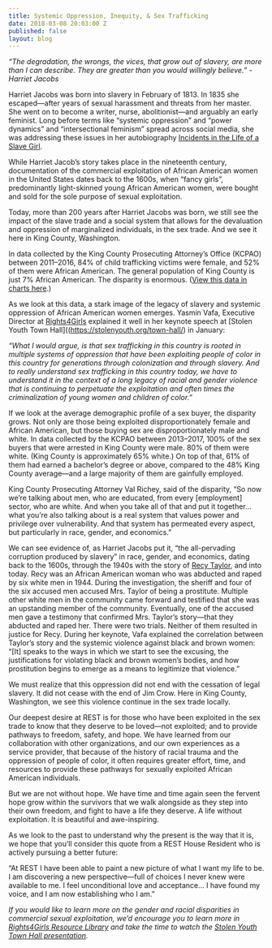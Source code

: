 ```yaml
---
title: Systemic Oppression, Inequity, & Sex Trafficking
date: 2018-03-08 20:03:00 Z
published: false
layout: blog
---
```


*“The degradation, the wrongs, the vices, that grow out of slavery, are more than I can describe. They are greater than you would willingly believe.” - Harriet Jacobs*

Harriet Jacobs was born into slavery in February of 1813. In 1835 she escaped—after years of sexual harassment and threats from her master. She went on to become a writer, nurse, abolitionist—and arguably an early feminist. Long before terms like “systemic oppression” and “power dynamics” and “intersectional feminism” spread across social media, she was addressing these issues in her autobiography [Incidents in the Life of a Slave Girl](https://smile.amazon.com/Incidents-Life-Slave-Girl-AmazonClassics-ebook/dp/B0769T1ZVC/). 

While Harriet Jacob’s story takes place in the nineteenth century, documentation of the commercial exploitation of African American women in the United States dates back to the 1600s, when “fancy girls”, predominantly light-skinned young African American women, were bought and sold for the sole purpose of sexual exploitation. 

Today, more than 200 years after Harriet Jacobs was born, we still see the impact of the slave trade and a social system that allows for the devaluation and oppression of marginalized individuals, in the sex trade. And we see it here in King County, Washington. 

In data collected by the King County Prosecuting Attorney’s Office (KCPAO) between 2011–2016, 84% of child trafficking victims were female, and 52% of them were African American. The general population of King County is just 7% African American. The disparity is enormous. ([View this data in charts here](http://endingexploitation.com/exploitation.html).) 

As we look at this data, a stark image of the legacy of slavery and systemic oppression of African American women emerges. Yasmin Vafa, Executive Director at [Rights4Girls](http://rights4girls.org/) explained it well in her keynote speech at [Stolen Youth Town Hall]((https://stolenyouth.org/town-hall/) in January: 

*“What I would argue, is that sex trafficking in this country is rooted in multiple systems of oppression that have been exploiting people of color in this country for generations through colonization and through slavery. And to really understand sex trafficking in this country today, we have to understand it in the context of a long legacy of racial and gender violence that is continuing to perpetuate the exploitation and often times the criminalization of young women and children of color.”*

If we look at the average demographic profile of a sex buyer, the disparity grows. Not only are those being exploited disproportionately female and African American, but those buying sex are disproportionately male and white. In data collected by the KCPAO between 2013–2017, 100% of the sex buyers that were arrested in King County were male. 80% of them were white. (King County is approximately 65% white.) On top of that, 61% of them had earned a bachelor’s degree or above, compared to the 48% King County average—and a large majority of them are gainfully employed. 

King County Prosecuting Attorney Val Richey, said of the disparity, “So now we’re talking about men, who are educated, from every [employment] sector, who are white. And when you take all of that and put it together… what you’re also talking about is a real system that values power and privilege over vulnerability. And that system has permeated every aspect, but particularly in race, gender, and economics.”

We can see evidence of, as Harriet Jacobs put it, “the all-pervading corruption produced by slavery” in race, gender, and economics, dating back to the 1600s, through the 1940s with the story of [Recy Taylor](https://en.wikipedia.org/wiki/Recy_Taylor#Assault), and into today. Recy was an African American woman who was abducted and raped by six white men in 1944. During the investigation, the sheriff and four of the six accused men accused Mrs. Taylor of being a prostitute. Multiple other white men in the community came forward and testified that she was an upstanding member of the community. Eventually, one of the accused men gave a testimony that confirmed Mrs. Taylor’s story—that they abducted and raped her. There were two trials. Neither of them resulted in justice for Recy. During her keynote, Vafa explained the correlation between Taylor’s story and the systemic violence against black and brown women: “[It] speaks to the ways in which we start to see the excusing, the justifications for violating black and brown women’s bodies, and how prostitution begins to emerge as a means to legitimize that violence.”

We must realize that this oppression did not end with the cessation of legal slavery. It did not cease with the end of Jim Crow. Here in King County, Washington, we see this violence continue in the sex trade locally. 

Our deepest desire at REST is for those who have been exploited in the sex trade to know that they deserve to be loved—not exploited; and to provide pathways to freedom, safety, and hope. We have learned from our collaboration with other organizations, and our own experiences as a service provider, that because of the history of racial trauma and the oppression of people of color, it often requires greater effort, time, and resources to provide these pathways for sexually exploited African American individuals. 

But we are not without hope. We have time and time again seen the fervent hope grow within the survivors that we walk alongside as they step into  their own freedom, and fight to have a life they deserve. A life without exploitation. It is beautiful and awe-inspiring. 

As we look to the past to understand why the present is the way that it is, we hope that you’ll consider this quote from a REST House Resident who is actively pursuing a better future: 

“At REST I have been able to paint a new picture of what I want my life to be. I am discovering a new perspective—full of choices I never knew were available to me. I feel unconditional love and acceptance... I have found my voice, and I am now establishing who I am.”

*If you would like to learn more on the gender and racial disparities in commercial sexual exploitation, we’d encourage you to learn more in [Rights4Girls Resource Library](http://rights4girls.org/resources/) and take the time to watch the [Stolen Youth Town Hall presentation](https://stolenyouth.org/town-hall/).*
